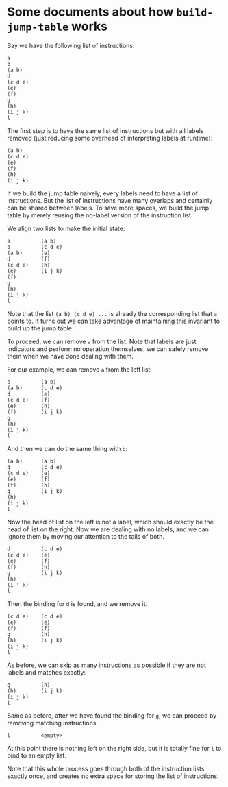 # Some documents about how `build-jump-table` works

Say we have the following list of instructions:

    a
    b
    (a b)
    d
    (c d e)
    (e)
    (f)
    g
    (h)
    (i j k)
    l

The first step is to have the same list of instructions
but with all labels removed (just reducing some overhead
of interpreting labels at runtime):

    (a b)
    (c d e)
    (e)
    (f)
    (h)
    (i j k)

If we build the jump table naively, every labels
need to have a list of instructions.
But the list of instructions have many overlaps
and certainly can be shared between labels.
To save more spaces, we build the jump table by merely
reusing the no-label version of the instruction list.

We align two lists to make the initial state:

    a          (a b)
    b          (c d e)
    (a b)      (e)
    d          (f)
    (c d e)    (h)
    (e)        (i j k)
    (f)
    g
    (h)
    (i j k)
    l

Note that the list `(a b) (c d e) ...` is already the corresponding
list that `a` points to. It turns out we can take advantage of maintaining
this invariant to build up the jump table.

To proceed, we can remove `a` from the list. Note that labels are just indicators
and perform no operation themselves, we can safely remove them when we have done
dealing with them.

For our example, we can remove `a` from the left list:

    b          (a b)
    (a b)      (c d e)
    d          (e)
    (c d e)    (f)
    (e)        (h)
    (f)        (i j k)
    g
    (h)
    (i j k)
    l

And then we can do the same thing with `b`:

    (a b)      (a b)
    d          (c d e)
    (c d e)    (e)
    (e)        (f)
    (f)        (h)
    g          (i j k)
    (h)
    (i j k)
    l

Now the head of list on the left is not a label,
which should exactly be the head of list on the right.
Now we are dealing with no labels, and we can ignore them
by moving our attention to the tails of both.

    d          (c d e)
    (c d e)    (e)
    (e)        (f)
    (f)        (h)
    g          (i j k)
    (h)
    (i j k)
    l

Then the binding for `d` is found, and we remove it.

    (c d e)    (c d e)
    (e)        (e)
    (f)        (f)
    g          (h)
    (h)        (i j k)
    (i j k)
    l

As before, we can skip as many instructions
as possible if they are not labels and matches exactly:

    g          (h)
    (h)        (i j k)
    (i j k)
    l

Same as before, after we have found the binding for `g`,
we can proceed by removing matching instructions.

    l          <empty>

At this point there is nothing left on the right side,
but it is totally fine for `l` to bind to an empty list.

Note that this whole process goes through both of the instruction
lists exactly once, and creates no extra space for storing
the list of instructions.
